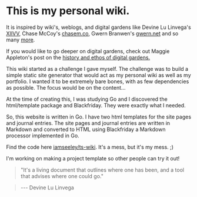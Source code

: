 # This is my personal wiki.


It is inspired by wiki's, weblogs, and digital gardens like Devine Lu Linvega's [XIIVV](https://wiki.xxiivv.com/site/home.html), Chase McCoy's [chasem.co](https://chasem.co/), Gwern Branwen's [gwern.net](https://gwern.net/) and so many [more](/site/links). 

If you would like to go deeper on digital gardens, check out Maggie Appleton's post on the [history and ethos of digital gardens.](https://maggieappleton.com/garden-history)

This wiki started as a challenge I gave myself. The challenge was to build a simple static site generator that would act as my personal wiki as well as my portfolio. I wanted it to be extremely bare bones, with as few dependencies as possible. The focus would be on the content... 

At the time of creating this, I was studying Go and I discovered the html/template package and Blackfriday. They were exactly what I needed.

So, this website is written in Go. I have two html templates for the site pages and journal entries. The site pages and journal entries are written in Markdown and converted to HTML using Blackfriday a Markdown processor implemented in Go.

Find the code here [iamseeley/ts-wiki](https://github.com/iamseeley/ts-wiki). It's a mess, but it's my mess. ;)

I'm working on making a project template so other people can try it out!

> "It's a living document that outlines where one has 
> been, and a tool that advises where one could go."

> --- Devine Lu Linvega
